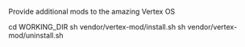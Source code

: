 Provide additional mods to the amazing Vertex OS

cd WORKING_DIR
sh vendor/vertex-mod/install.sh
sh vendor/vertex-mod/uninstall.sh
